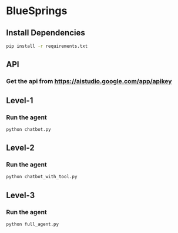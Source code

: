 # BlueSprings

## Install Dependencies

```bash
pip install -r requirements.txt
```

## API

### Get the api from https://aistudio.google.com/app/apikey

## Level-1

### Run the agent

```bash
python chatbot.py
```

## Level-2

### Run the agent

```bash
python chatbot_with_tool.py
```

## Level-3

### Run the agent

```bash
python full_agent.py
```
